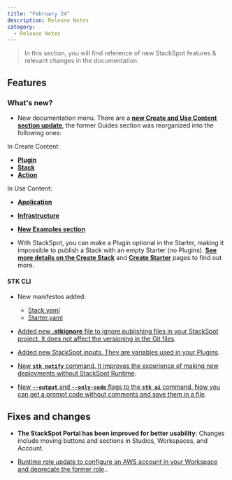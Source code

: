 ```yaml
---
title: "February 24"
description: Release Notes
category:
  - Release Notes
---
```


> In this section, you will find reference of new StackSpot features & relevant changes in the documentation.

## **Features**

### **What's new?**

- New documentation menu. There are a [**new Create and Use Content section update**](/en/create-use/), the former Guides section was reorganized into the following ones:

In Create Content:

- [**Plugin**](/en/create-use/create-content/plugin/plugins)
- [**Stack**](/en/create-use/create-content/stack/stacks)
- [**Action**](/en/create-use/create-content/action/actions)

In Use Content:

- [**Application**](/en/create-use/use-content/application/)
- [**Infrastructure**](/en/create-use/use-content/infra/)

- [**New Examples section**](/en/examples)

- With StackSpot, you can make a Plugin optional in the Starter, making it impossible to publish a Stack with an empty Starter (no Plugins). [**See more details on the Create Stack**](/en/create-use/create-content/stack/create-stack) and [**Create Starter**](/en/create-use/create-content/stack/create-starter) pages to find out more.


#### **STK CLI**

- New manifestos added:
	- [Stack.yaml](/en/create-use/create-content/yaml-files/stack-yaml)
	- [Starter.yaml](/en/create-use/create-content/yaml-files/starter-yaml)

- [Added new **.stkignore** file to ignore publishing files in your StackSpot project. It does not affect the versioning in the Git files](/en/create-use/create-content/yaml-files/stkignore).

- [Added new StackSpot inputs. They are variables used in your Plugins](/en/create-use/create-content/plugin/create-plugin).

- [New **`stk notify`** command. It improves the experience of making new deployments without StackSpot Runtime](/en/home/stk-cli/commands/general-commands#stk-notify).

- [New **`--output`** and **`--only-code`** flags to the **`stk ai`** command. Now you can get a prompt code without comments and save them in a file](/en/home/stk-cli/commands/general-commands).

## **Fixes and changes**

- **The StackSpot Portal has been improved for better usability**: Changes include moving buttons and sections in Studios, Workspaces, and Account.

- [Runtime role update to configure an AWS account in your Workspace and deprecate the former role](/en/home/workspace/config-cloud-account)..

